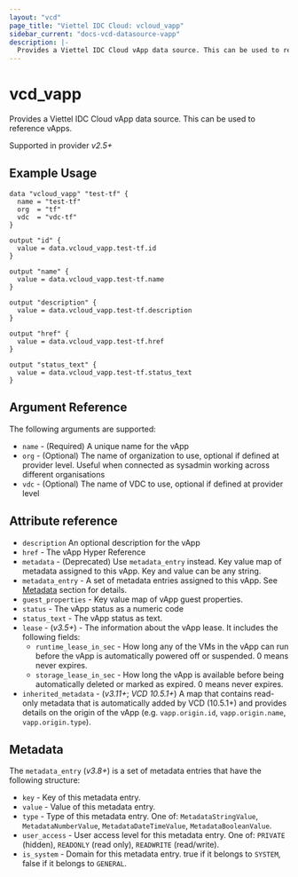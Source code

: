 ```yaml
---
layout: "vcd"
page_title: "Viettel IDC Cloud: vcloud_vapp"
sidebar_current: "docs-vcd-datasource-vapp"
description: |-
  Provides a Viettel IDC Cloud vApp data source. This can be used to reference vApps.
---
```


# vcd\_vapp

Provides a Viettel IDC Cloud vApp data source. This can be used to reference vApps.

Supported in provider *v2.5+*

## Example Usage


```hcl
data "vcloud_vapp" "test-tf" {
  name = "test-tf"
  org  = "tf"
  vdc  = "vdc-tf"
}

output "id" {
  value = data.vcloud_vapp.test-tf.id
}

output "name" {
  value = data.vcloud_vapp.test-tf.name
}

output "description" {
  value = data.vcloud_vapp.test-tf.description
}

output "href" {
  value = data.vcloud_vapp.test-tf.href
}

output "status_text" {
  value = data.vcloud_vapp.test-tf.status_text
}
```

## Argument Reference

The following arguments are supported:

* `name` - (Required) A unique name for the vApp
* `org` - (Optional) The name of organization to use, optional if defined at provider level. Useful when connected as sysadmin working across different organisations
* `vdc` - (Optional) The name of VDC to use, optional if defined at provider level

## Attribute reference

* `description` An optional description for the vApp
* `href` - The vApp Hyper Reference
* `metadata` - (Deprecated) Use `metadata_entry` instead. Key value map of metadata assigned to this vApp. Key and value can be any string. 
* `metadata_entry` - A set of metadata entries assigned to this vApp. See [Metadata](#metadata) section for details.
* `guest_properties` -  Key value map of vApp guest properties.
* `status` -  The vApp status as a numeric code
* `status_text` -  The vApp status as text.
* `lease` - (*v3.5+*) - The information about the vApp lease. It includes the following fields:
  * `runtime_lease_in_sec` - How long any of the VMs in the vApp can run before the vApp is automatically powered off or suspended. 0 means never expires.
  * `storage_lease_in_sec` - How long the vApp is available before being automatically deleted or marked as expired. 0 means never expires.
* `inherited_metadata` - (*v3.11+*; *VCD 10.5.1+*) A map that contains read-only metadata that is automatically added by VCD (10.5.1+) and provides
  details on the origin of the vApp (e.g. `vapp.origin.id`, `vapp.origin.name`, `vapp.origin.type`).

<a id="metadata"></a>
## Metadata

The `metadata_entry` (*v3.8+*) is a set of metadata entries that have the following structure:

* `key` - Key of this metadata entry.
* `value` - Value of this metadata entry.
* `type` - Type of this metadata entry. One of: `MetadataStringValue`, `MetadataNumberValue`, `MetadataDateTimeValue`, `MetadataBooleanValue`.
* `user_access` - User access level for this metadata entry. One of: `PRIVATE` (hidden), `READONLY` (read only), `READWRITE` (read/write).
* `is_system` - Domain for this metadata entry. true if it belongs to `SYSTEM`, false if it belongs to `GENERAL`.

